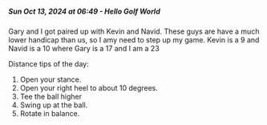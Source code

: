 ##### Sun Oct 13, 2024 at 06:49 - Hello Golf World    

Gary and I got paired up with Kevin and Navid. These guys are have a much lower handicap than us, so I amy need to step up my game. Kevin is a 9 and Navid is a 10 where Gary is a 17 and I am a 23

Distance tips of the day:
1. Open your stance.
2. Open your right heel to about 10 degrees.
3. Tee the ball higher
4. Swing up at the ball.
5. Rotate in balance.

